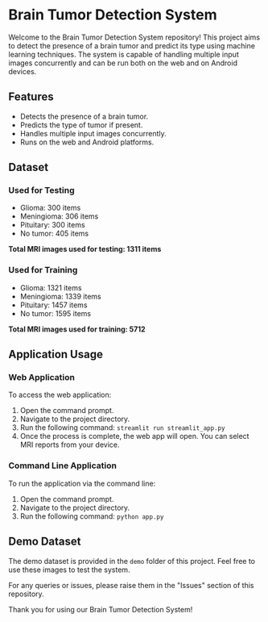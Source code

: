 # Brain Tumor Detection System

Welcome to the Brain Tumor Detection System repository! This project aims to detect the presence of a brain tumor and predict its type using machine learning techniques. The system is capable of handling multiple input images concurrently and can be run both on the web and on Android devices.

## Features

- Detects the presence of a brain tumor.
- Predicts the type of tumor if present.
- Handles multiple input images concurrently.
- Runs on the web and Android platforms.

## Dataset

### Used for Testing

- Glioma: 300 items
- Meningioma: 306 items
- Pituitary: 300 items
- No tumor: 405 items

**Total MRI images used for testing: 1311 items**

### Used for Training

- Glioma: 1321 items
- Meningioma: 1339 items
- Pituitary: 1457 items
- No tumor: 1595 items

**Total MRI images used for training: 5712**

## Application Usage

### Web Application

To access the web application:

1. Open the command prompt.
2. Navigate to the project directory.
3. Run the following command: `streamlit run streamlit_app.py`
4. Once the process is complete, the web app will open. You can select MRI reports from your device.

### Command Line Application

To run the application via the command line:

1. Open the command prompt.
2. Navigate to the project directory.
3. Run the following command: `python app.py`

## Demo Dataset

The demo dataset is provided in the `demo` folder of this project. Feel free to use these images to test the system.

For any queries or issues, please raise them in the "Issues" section of this repository.

Thank you for using our Brain Tumor Detection System!